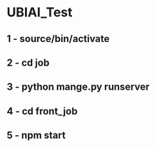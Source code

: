 # UBIAI_Test
## 1 - source/bin/activate
## 2 - cd job
## 3 - python mange.py runserver
## 4 - cd front_job
## 5 - npm start
